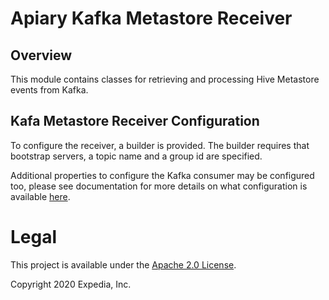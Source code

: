 # Apiary Kafka Metastore Receiver

## Overview

This module contains classes for retrieving and processing Hive Metastore events from Kafka.

## Kafa Metastore Receiver Configuration

To configure the receiver, a builder is provided. The builder requires that bootstrap servers, a topic name and a group id are specified. 

Additional properties to configure the Kafka consumer may be configured too, please see documentation for more details on what configuration is available [here](https://kafka.apache.org/documentation/#consumerconfigs).

# Legal
This project is available under the [Apache 2.0 License](http://www.apache.org/licenses/LICENSE-2.0.html).

Copyright 2020 Expedia, Inc.
